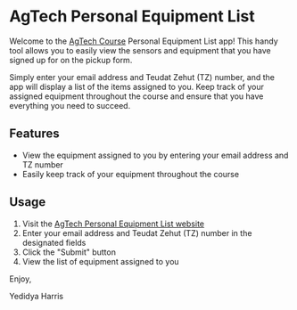 # AgTech Personal Equipment List

Welcome to the [AgTech Course](https://agrotech-lab.github.io/) Personal Equipment List app! This handy tool allows you to easily view the sensors and equipment that you have signed up for on the pickup form. 

Simply enter your email address and Teudat Zehut (TZ) number, and the app will display a list of the items assigned to you. Keep track of your assigned equipment throughout the course and ensure that you have everything you need to succeed.

## Features
- View the equipment assigned to you by entering your email address and TZ number
- Easily keep track of your equipment throughout the course

## Usage
1. Visit the [AgTech Personal Equipment List website](https://agtech71252.streamlit.app/)
2. Enter your email address and Teudat Zehut (TZ) number in the designated fields
3. Click the "Submit" button
4. View the list of equipment assigned to you

Enjoy,

Yedidya Harris
